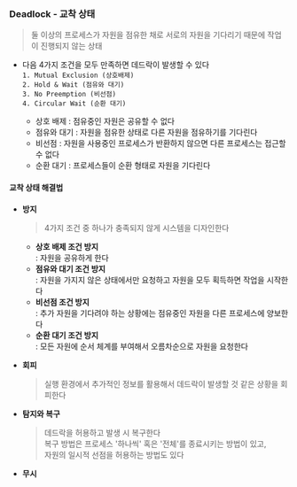 ### Deadlock - 교착 상태
> 둘 이상의 프로세스가 자원을 점유한 채로 서로의 자원을 기다리기 때문에 작업이 진행되지 않는 상태

- 다음 4가지 조건을 모두 만족하면 데드락이 발생할 수 있다  
`1. Mutual Exclusion (상호배제)`  
`2. Hold & Wait (점유와 대기)`  
`3. No Preemption (비선점)`  
`4. Circular Wait (순환 대기)`  
	
	- 상호 배제 : 점유중인 자원은 공유할 수 없다
	- 점유와 대기 : 자원을 점유한 상태로 다른 자원을 점유하기를 기다린다
	- 비선점 : 자원을 사용중인 프로세스가 반환하지 않으면 다른 프로세스는 접근할 수 없다
	- 순환 대기 : 프로세스들이 순환 형태로 자원을 기다린다
#### 교착 상태 해결법
- <b>방지</b>  
	> 4가지 조건 중 하나가 충족되지 않게 시스템을 디자인한다  
	
    - <b>상호 배제 조건 방지</b>  
	: 자원을 공유하게 한다  
    - <b>점유와 대기 조건 방지</b>  
	: 자원을 가지지 않은 상태에서만 요청하고 자원을 모두 획득하면 작업을 시작한다  
    - <b>비선점 조건 방지</b>  
	: 추가 자원을 기다려야 하는 상황에는 점유중인 자원을 다른 프로세스에 양보한다  
    - <b>순환 대기 조건 방지</b>  
	: 모든 자원에 순서 체계를 부여해서 오름차순으로 자원을 요청한다  
- <b>회피</b>  
  > 실행 환경에서 추가적인 정보를 활용해서 데드락이 발생할 것 같은 상황을 회피한다  
- <b>탐지와 복구</b>  
	>데드락을 허용하고 발생 시 복구한다  
	>복구 방법은 프로세스 '하나씩' 혹은 '전체'를 종료시키는 방법이 있고,  
	>자원의 일시적 선점을 허용하는 방법도 있다
	
- <b>무시</b>
